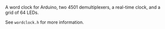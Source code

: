 A word clock for Arduino, two 4501 demultiplexers, a real-time clock, and a
grid of 64 LEDs.

See `wordclock.h` for more information.

